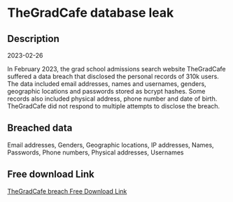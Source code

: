 # TheGradCafe database leak

## Description

2023-02-26

In February 2023, the grad school admissions search website TheGradCafe suffered a data breach that disclosed the personal records of 310k users. The data included email addresses, names and usernames, genders, geographic locations and passwords stored as bcrypt hashes. Some records also included physical address, phone number and date of birth. TheGradCafe did not respond to multiple attempts to disclose the breach.

## Breached data

Email addresses, Genders, Geographic locations, IP addresses, Names, Passwords, Phone numbers, Physical addresses, Usernames

## Free download Link

[TheGradCafe breach Free Download Link](https://link-to.net/1229997/655.7896483350457/dynamic/?r=aHR0cHM6Ly93d3cubWVkaWFmaXJlLmNvbS92aWV3L3d1TEd5dlZ2OEJXaFNFOC90aGVncmFkY2FmZS5jb20vZmlsZQ==)
